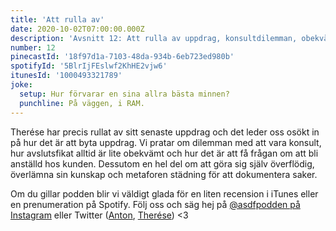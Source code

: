 ```yaml
---
title: 'Att rulla av'
date: 2020-10-02T07:00:00.000Z
description: 'Avsnitt 12: Att rulla av uppdrag, konsultdilemman, obekväma avslutningsfika och metaforen städning för att dokumentera saker.'
number: 12
pinecastId: '18f97d1a-7103-48da-934b-6eb723ed980b'
spotifyId: '5BlrIjFEslwf2KhHE2vjw6'
itunesId: '1000493321789'
joke:
  setup: Hur förvarar en sina allra bästa minnen?
  punchline: På väggen, i RAM.
---
```


Therése har precis rullat av sitt senaste uppdrag och det leder oss osökt in på hur det är att byta uppdrag. Vi pratar om dilemman med att vara konsult, hur avslutsfikat alltid är lite obekvämt och hur det är att få frågan om att bli anställd hos kunden. Dessutom en hel del om att göra sig själv överflödig, överlämna sin kunskap och metaforen städning för att dokumentera saker.

Om du gillar podden blir vi väldigt glada för en liten recension i iTunes eller en prenumeration på Spotify. Följ oss och säg hej på [@asdfpodden på Instagram](https://www.instagram.com/asdfpodden/) eller Twitter ([Anton](https://twitter.com/Awnton), [Therése](https://twitter.com/tkomstadius)) &lt;3
